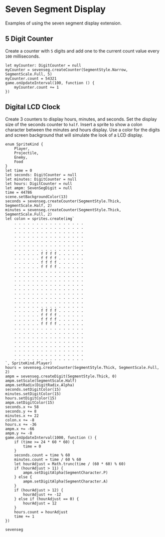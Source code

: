 # Seven Segment Display

Examples of using the seven segment display extension.

## 5 Digit Counter

Create a counter with `5` digits and add one to the current count value every `100` milliseconds.

```blocks
let myCounter: DigitCounter = null
myCounter = sevenseg.createCounter(SegmentStyle.Narrow, SegmentScale.Full, 5)
myCounter.count = 54321
game.onUpdateInterval(100, function () {
    myCounter.count += 1
})
```

## Digital LCD Clock

Create 3 counters to display hours, minutes, and seconds. Set the display size of the seconds counter to `half`. Insert a sprite to show a colon character between the minutes and hours display. Use a color for the digits and screen background that will simulate the look of a LCD display.

```blocks
enum SpriteKind {
    Player,
    Projectile,
    Enemy,
    Food
}
let time = 0
let seconds: DigitCounter = null
let minutes: DigitCounter = null
let hours: DigitCounter = null
let ampm: SevenSegDigit = null
time = 44786
scene.setBackgroundColor(13)
seconds = sevenseg.createCounter(SegmentStyle.Thick, SegmentScale.Half, 2)
minutes = sevenseg.createCounter(SegmentStyle.Thick, SegmentScale.Full, 2)
let colon = sprites.create(img`
    . . . . . . . . . . . . . . . .
    . . . . . . . . . . . . . . . .
    . . . . . . . . . . . . . . . .
    . . . . . . . . . . . . . . . .
    . . . . . . . . . . . . . . . .
    . . . . . . . . . . . . . . . .
    . . . . . . . . . . . . . . . .
    . . . . . . f f f f . . . . . .
    . . . . . . f f f f . . . . . .
    . . . . . . f f f f . . . . . .
    . . . . . . f f f f . . . . . .
    . . . . . . . . . . . . . . . .
    . . . . . . . . . . . . . . . .
    . . . . . . . . . . . . . . . .
    . . . . . . . . . . . . . . . .
    . . . . . . . . . . . . . . . .
    . . . . . . . . . . . . . . . .
    . . . . . . . . . . . . . . . .
    . . . . . . . . . . . . . . . .
    . . . . . . . . . . . . . . . .
    . . . . . . f f f f . . . . . .
    . . . . . . f f f f . . . . . .
    . . . . . . f f f f . . . . . .
    . . . . . . f f f f . . . . . .
    . . . . . . . . . . . . . . . .
    . . . . . . . . . . . . . . . .
    . . . . . . . . . . . . . . . .
    . . . . . . . . . . . . . . . .
    . . . . . . . . . . . . . . . .
    . . . . . . . . . . . . . . . .
    . . . . . . . . . . . . . . . .
    . . . . . . . . . . . . . . . .
`, SpriteKind.Player)
hours = sevenseg.createCounter(SegmentStyle.Thick, SegmentScale.Full, 2)
ampm = sevenseg.createDigit(SegmentStyle.Thick, 0)
ampm.setScale(SegmentScale.Half)
ampm.setRadix(DigitRadix.Alpha)
seconds.setDigitColor(15)
minutes.setDigitColor(15)
hours.setDigitColor(15)
ampm.setDigitColor(15)
seconds.x += 58
seconds.y += 8
minutes.x += 22
colon.x += -8
hours.x += -36
ampm.x += -66
ampm.y += -8
game.onUpdateInterval(1000, function () {
    if (time >= 24 * 60 * 60) {
        time = 0
    }
    seconds.count = time % 60
    minutes.count = time / 60 % 60
    let hourAdjust = Math.trunc(time / (60 * 60) % 60)
    if (hourAdjust > 11) {
        ampm.setDigitAlpha(SegmentCharacter.P)
    } else {
        ampm.setDigitAlpha(SegmentCharacter.A)
    }
    if (hourAdjust > 12) {
        hourAdjust += -12
    } else if (hourAdjust == 0) {
        hourAdjust = 12
    }
    hours.count = hourAdjust
    time += 1
})
```

```package
sevenseg
```